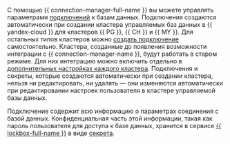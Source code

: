 С помощью {{ connection-manager-full-name }} вы можете управлять параметрами [подключений](../../metadata-hub/concepts/connection-manager.md) к базам данных. Подключения создаются автоматически при создании кластера управляемых баз данных в {{ yandex-cloud }} для кластеров {{ PG }}, {{ CH }} и {{ MY }}. Для остальных типов кластеров можно [создать подключение](../../metadata-hub/operations/create-connection.md) самостоятельно.
Кластера, созданные до появления возможности интеграции с {{ connection-manager-name }}, будут работать в старом режиме. Для них интеграцию можно включить отдельно в [дополнительных настройках каждого кластера](../../metadata-hub/quickstart/connection-manager.md#mdb-integration).
Подключения и секреты, которые создаются автоматически при создании кластера, нельзя ни редактировать, ни удалять — они изменяются автоматически при редактировании настроек пользователя в кластере управляемой базы данных.

Подключение содержит всю информацию о параметрах соединения с базой данных. Конфиденциальная часть этой информации, такая как пароль пользователя для доступа к базе данных, хранится в сервисе [{{ lockbox-full-name }}](../../lockbox/index.yaml) в виде [секрета](../../metadata-hub/concepts/secret.md).

